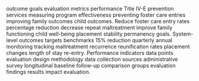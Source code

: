 outcome goals evaluation metrics performance Title IV-E prevention services measuring program effectiveness preventing foster care entries improving family outcomes child outcomes. Reduce foster care entry rates percentage reduction decrease repeat maltreatment improve family functioning child well-being placement stability permanency goals. System-level outcomes targets benchmarks 15% reduction quarterly annual monitoring tracking maltreatment recurrence reunification rates placement changes length of stay re-entry. Performance indicators data points evaluation design methodology data collection sources administrative survey longitudinal baseline follow-up comparison groups evaluation findings results impact evaluation.